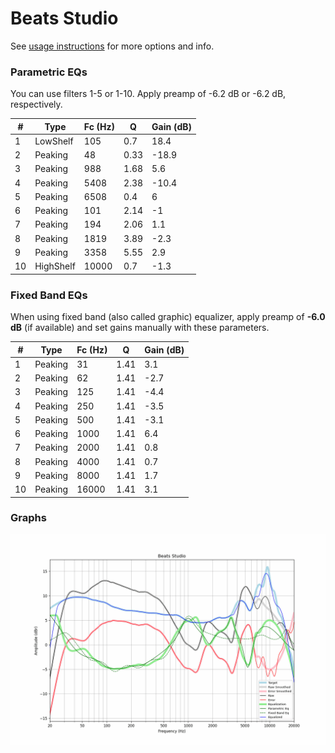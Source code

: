 # Beats Studio
See [usage instructions](https://github.com/jaakkopasanen/AutoEq#usage) for more options and info.

### Parametric EQs
You can use filters 1-5 or 1-10. Apply preamp of -6.2 dB or -6.2 dB, respectively.

|   # | Type      |   Fc (Hz) |    Q |   Gain (dB) |
|-----|-----------|-----------|------|-------------|
|   1 | LowShelf  |       105 | 0.7  |        18.4 |
|   2 | Peaking   |        48 | 0.33 |       -18.9 |
|   3 | Peaking   |       988 | 1.68 |         5.6 |
|   4 | Peaking   |      5408 | 2.38 |       -10.4 |
|   5 | Peaking   |      6508 | 0.4  |         6   |
|   6 | Peaking   |       101 | 2.14 |        -1   |
|   7 | Peaking   |       194 | 2.06 |         1.1 |
|   8 | Peaking   |      1819 | 3.89 |        -2.3 |
|   9 | Peaking   |      3358 | 5.55 |         2.9 |
|  10 | HighShelf |     10000 | 0.7  |        -1.3 |

### Fixed Band EQs
When using fixed band (also called graphic) equalizer, apply preamp of **-6.0 dB** (if available) and set gains manually with these parameters.

|   # | Type    |   Fc (Hz) |    Q |   Gain (dB) |
|-----|---------|-----------|------|-------------|
|   1 | Peaking |        31 | 1.41 |         3.1 |
|   2 | Peaking |        62 | 1.41 |        -2.7 |
|   3 | Peaking |       125 | 1.41 |        -4.4 |
|   4 | Peaking |       250 | 1.41 |        -3.5 |
|   5 | Peaking |       500 | 1.41 |        -3.1 |
|   6 | Peaking |      1000 | 1.41 |         6.4 |
|   7 | Peaking |      2000 | 1.41 |         0.8 |
|   8 | Peaking |      4000 | 1.41 |         0.7 |
|   9 | Peaking |      8000 | 1.41 |         1.7 |
|  10 | Peaking |     16000 | 1.41 |         3.1 |

### Graphs
![](./Beats%20Studio.png)
